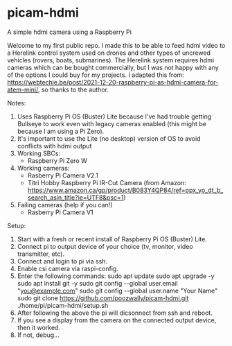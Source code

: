 # picam-hdmi
A simple hdmi camera using a Raspberry Pi

Welcome to my first public repo.  I made this to be able to feed hdmi video to a Herelink control system used on drones and other types of uncrewed vehicles (rovers, boats, submarines).  The Herelink system requires hdmi cameras which can be bought commercially, but I was not happy with any of the options I could buy for my projects.  I adapted this from: https://webtechie.be/post/2021-12-20-raspberry-pi-as-hdmi-camera-for-atem-mini/, so thanks to the author.

Notes: 
1) Uses Raspberry Pi OS (Buster) Lite because I've had trouble getting Bullseye to work even with legacy cameras enabled (this might be because I am using a Pi Zero).
2) It's important to use the Lite (no desktop) version of OS to avoid conflicts with hdmi output
3) Working SBCs:
    - Raspberry Pi Zero W
4) Working cameras:
    - Rasberry Pi Camera V2.1
    - Titri Hobby Raspberry Pi IR-Cut Camera (from Amazon: https://www.amazon.ca/gp/product/B083Y4QP84/ref=ppx_yo_dt_b_search_asin_title?ie=UTF8&psc=1)
5) Failing cameras (help if you can!)
    - Rasberry Pi Camera V1

Setup:
1) Start with a fresh or recent install of Raspberry Pi OS (Buster) Lite.
2) Connect pi to output device of your choice (tv, monitor, video transmitter, etc).
3) Connect and login to pi via ssh.
4) Enable csi camera via raspi-config.
5) Enter the following commands:
    sudo apt update
    sudo apt upgrade -y
    sudo apt install git -y
    sudo git config --global user.email "you@example.com"
    sudo git config --global user.name "Your Name"
    sudo git clone https://github.com/poozwally/picam-hdmi.git
    ./home/pi/picam-hdmi/setup.sh
6) After following the above the pi will dicsonnect from ssh and reboot.
7) If you see a display from the camera on the connected output device, then it worked.
8) If not, debug...
